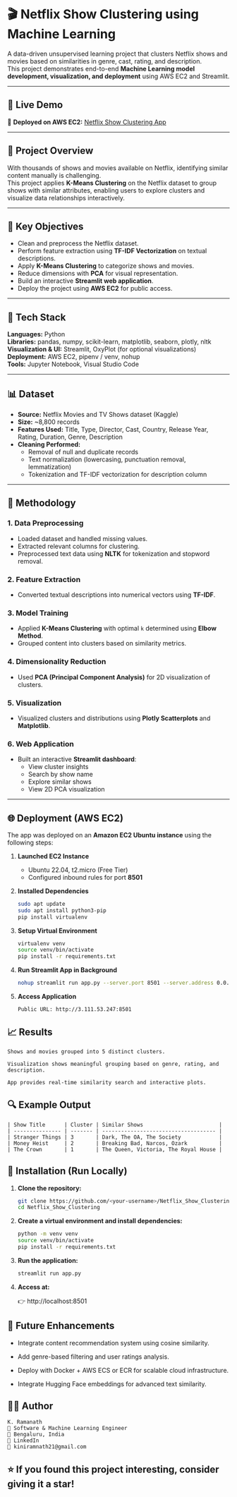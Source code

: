 # 🎬 Netflix Show Clustering using Machine Learning

A data-driven unsupervised learning project that clusters Netflix shows and movies based on similarities in genre, cast, rating, and description.  
This project demonstrates end-to-end **Machine Learning model development, visualization, and deployment** using AWS EC2 and Streamlit.

---

## 🚀 Live Demo

🔗 **Deployed on AWS EC2:** [Netflix Show Clustering App](http://3.111.53.247:8501)

---

## 🧠 Project Overview

With thousands of shows and movies available on Netflix, identifying similar content manually is challenging.  
This project applies **K-Means Clustering** on the Netflix dataset to group shows with similar attributes, enabling users to explore clusters and visualize data relationships interactively.

---

## 🧩 Key Objectives

- Clean and preprocess the Netflix dataset.
- Perform feature extraction using **TF-IDF Vectorization** on textual descriptions.
- Apply **K-Means Clustering** to categorize shows and movies.
- Reduce dimensions with **PCA** for visual representation.
- Build an interactive **Streamlit web application**.
- Deploy the project using **AWS EC2** for public access.

---

## 🧰 Tech Stack

**Languages:** Python  
**Libraries:** pandas, numpy, scikit-learn, matplotlib, seaborn, plotly, nltk  
**Visualization & UI:** Streamlit, OxyPlot (for optional visualizations)  
**Deployment:** AWS EC2, pipenv / venv, nohup  
**Tools:** Jupyter Notebook, Visual Studio Code  

---

## 📊 Dataset

- **Source:** Netflix Movies and TV Shows dataset (Kaggle)  
- **Size:** ~8,800 records  
- **Features Used:** Title, Type, Director, Cast, Country, Release Year, Rating, Duration, Genre, Description  
- **Cleaning Performed:**
  - Removal of null and duplicate records  
  - Text normalization (lowercasing, punctuation removal, lemmatization)  
  - Tokenization and TF-IDF vectorization for description column  

---

## 🧮 Methodology

### 1. **Data Preprocessing**
- Loaded dataset and handled missing values.
- Extracted relevant columns for clustering.
- Preprocessed text data using **NLTK** for tokenization and stopword removal.

### 2. **Feature Extraction**
- Converted textual descriptions into numerical vectors using **TF-IDF**.

### 3. **Model Training**
- Applied **K-Means Clustering** with optimal `k` determined using **Elbow Method**.
- Grouped content into clusters based on similarity metrics.

### 4. **Dimensionality Reduction**
- Used **PCA (Principal Component Analysis)** for 2D visualization of clusters.

### 5. **Visualization**
- Visualized clusters and distributions using **Plotly Scatterplots** and **Matplotlib**.

### 6. **Web Application**
- Built an interactive **Streamlit dashboard**:
  - View cluster insights  
  - Search by show name  
  - Explore similar shows  
  - View 2D PCA visualization  

---

## 🌐 Deployment (AWS EC2)

The app was deployed on an **Amazon EC2 Ubuntu instance** using the following steps:

1. **Launched EC2 Instance**
   - Ubuntu 22.04, t2.micro (Free Tier)
   - Configured inbound rules for port **8501**

2. **Installed Dependencies**
   ```bash
   sudo apt update
   sudo apt install python3-pip
   pip install virtualenv

3. **Setup Virtual Environment**
   ```bash
   virtualenv venv
   source venv/bin/activate
   pip install -r requirements.txt

4. **Run Streamlit App in Background**
   ```bash
   nohup streamlit run app.py --server.port 8501 --server.address 0.0.0.0 &

5. **Access Application**

       Public URL: http://3.111.53.247:8501

## 📈 Results

    Shows and movies grouped into 5 distinct clusters.
    
    Visualization shows meaningful grouping based on genre, rating, and description.
    
    App provides real-time similarity search and interactive plots.

## 🔍 Example Output

    | Show Title      | Cluster | Similar Shows                        |
    | --------------- | ------- | ------------------------------------ |
    | Stranger Things | 3       | Dark, The OA, The Society            |
    | Money Heist     | 2       | Breaking Bad, Narcos, Ozark          |
    | The Crown       | 1       | The Queen, Victoria, The Royal House |

## 🔧 Installation (Run Locally)

1. **Clone the repository:**
   ```bash
   git clone https://github.com/<your-username>/Netflix_Show_Clustering.git
   cd Netflix_Show_Clustering

2. **Create a virtual environment and install dependencies:**
   ```bash
   python -m venv venv
   source venv/bin/activate
   pip install -r requirements.txt

4. **Run the application:**
   ```bash
   streamlit run app.py

5. **Access at:**

   👉 http://localhost:8501

## 🚀 Future Enhancements

- Integrate content recommendation system using cosine similarity.

- Add genre-based filtering and user ratings analysis.

- Deploy with Docker + AWS ECS or ECR for scalable cloud infrastructure.

- Integrate Hugging Face embeddings for advanced text similarity.

## 👨‍💻 Author

    K. Ramanath
    💼 Software & Machine Learning Engineer
    📍 Bengaluru, India
    🔗 LinkedIn
    📧 kiniramnath21@gmail.com

## ⭐ If you found this project interesting, consider giving it a star!
    

